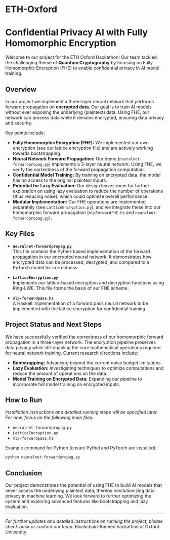 # ETH-Oxford
# Confidential Privacy AI with Fully Homomorphic Encryption

Welcome to our project for the ETH Oxford Hackathon! Our team tackled the challenging theme of **Quantum Cryptography** by focusing on Fully Homomorphic Encryption (FHE) to enable confidential privacy in AI model training.

## Overview

In our project we implement a three-layer neural network that performs forward propagation on **encrypted data**. Our goal is to train AI models without ever exposing the underlying (plaintext) data. Using FHE, our network can process data while it remains encrypted, ensuring data privacy and security.

Key points include:
- **Fully Homomorphic Encryption (FHE):** We implemented our own encryption (see our lattice encryption file) and are actively working towards bootstrapping.
- **Neural Network Forward Propagation:** Our demo (`neuralnet-forwardpropag.py`) implements a 3-layer neural network. Using FHE, we verify the correctness of the forward propagation computation.
- **Confidential Model Training:** By training on encrypted data, the model has no access to the original plaintext inputs.
- **Potential for Lazy Evaluation:** Our design leaves room for further exploration on using lazy evaluation to reduce the number of operations (thus reducing noise), which could optimize overall performance.
- **Modular Implementation:** Our FHE operations are implemented separately (see `LatticeEncryption.py`), and we integrate these into our homomorphic forward propagation (`mlpForwardFHE.hs` and `neuralnet-forwardpropag.py`).

## Key Files

- **`neuralnet-forwardpropag.py`**  
  This file contains the Pyfhel-based implementation of the forward propagation in our encrypted neural network. It demonstrates how encrypted data can be processed, decrypted, and compared to a PyTorch model for correctness.

- **`LatticeEncryption.py`**  
  Implements our lattice-based encryption and decryption functions using Ring-LWE. This file forms the basis of our FHE scheme.

- **`mlp-forwardpass.hs`**  
  A Haskell implementation of a forward pass neural network to be implemented with the lattice encryption for confidential training.

## Project Status and Next Steps

We have successfully verified the correctness of our homomorphic forward propagation in a three-layer network. The encryption pipeline preserves data privacy while still enabling the core mathematical operations required for neural network training. Current research directions include:
- **Bootstrapping:** Advancing beyond the current noise budget limitations.
- **Lazy Evaluation:** Investigating techniques to optimize computations and reduce the amount of operations on the data.
- **Model Training on Encrypted Data:** Expanding our pipeline to incorporate full model training on encrypted inputs.

## How to Run

*Installation instructions and detailed running steps will be specified later. For now, focus on the following main files:*
- `neuralnet-forwardpropag.py`
- `LatticeEncryption.py`
- `mlp-forwardpass.hs`

Example command for Python (ensure Pyfhel and PyTorch are installed):
```bash
python neuralnet-forwardpropag.py
```

## Conclusion

Our project demonstrates the potential of using FHE to build AI models that never access the underlying plaintext data, thereby revolutionizing data privacy in machine learning. We look forward to further optimizing the system and exploring advanced features like bootstrapping and lazy evaluation.

---

*For further updates and detailed instructions on running the project, please check back or contact our team.*
Blockchain-themed hackathon at Oxford University

